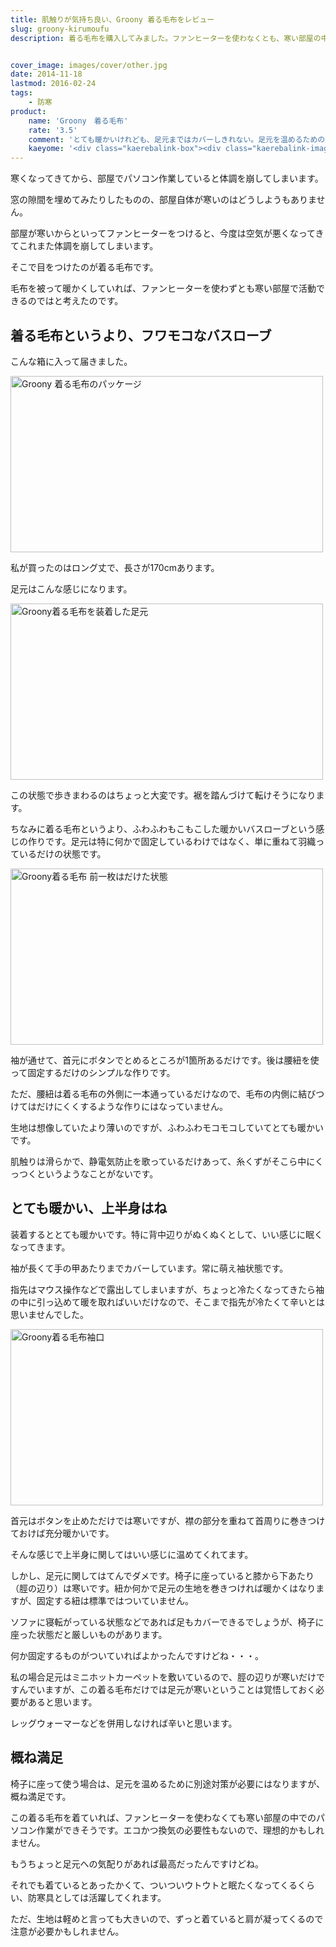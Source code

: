 ```yaml
---
title: 肌触りが気持ち良い、Groony 着る毛布をレビュー
slug: groony-kirumoufu
description: 着る毛布を購入してみました。ファンヒーターを使わなくとも、寒い部屋の中で活動できていいです。特に上半身が暖かく、暖房なしでも快適に過ごせました。ただ、足元がカバーしきれないので、別途対策が必要だなと感じます。


cover_image: images/cover/other.jpg
date: 2014-11-18
lastmod: 2016-02-24
tags: 
    - 防寒
product:
    name: 'Groony　着る毛布'
    rate: '3.5'
    comment: 'とても暖かいけれども、足元まではカバーしきれない。足元を温めるための対策が別途必要。'
    kaeyome: '<div class="kaerebalink-box"><div class="kaerebalink-image"><a href="http://www.amazon.co.jp/exec/obidos/ASIN/B00N9Q80ZY/illusionspace-22/ref=nosim/" rel="nofollow" target="_blank"><img src="http://ecx.images-amazon.com/images/I/51We8OSdlKL._SL160_.jpg" style="border: none;" /></a></div><div class="kaerebalink-info"><div class="kaerebalink-name"><a href="http://www.amazon.co.jp/exec/obidos/ASIN/B00N9Q80ZY/illusionspace-22/ref=nosim/" rel="nofollow" target="_blank">グルーニー Groony 着る毛布 2014年モデル 洗える 男女兼用 フリーサイズ ロング丈 ブラックチェック</a><div class="kaerebalink-powered-date">posted with <a href="http://kaereba.com" rel="nofollow" target="_blank">カエレバ</a></div></div><div class="kaerebalink-detail"> VEGA CORPORATION     </div><div class="kaerebalink-link1"><div class="shoplinkamazon"><a href="http://www.amazon.co.jp/gp/search?keywords=Groony%20%92%85%82%E9%96%D1%95z&__mk_ja_JP=%83J%83%5E%83J%83i&tag=illusionspace-22" rel="nofollow" target="_blank" title="アマゾン" >Amazon</a></div><div class="shoplinkrakuten"><a href="http://hb.afl.rakuten.co.jp/hgc/0e95387f.f2aef20d.0e953880.25e412bd/?pc=http%3A%2F%2Fsearch.rakuten.co.jp%2Fsearch%2Fmall%2FGroony%2520%25E7%259D%2580%25E3%2582%258B%25E6%25AF%259B%25E5%25B8%2583%2F-%2Ff.1-p.1-s.1-sf.0-st.A-v.2%3Fx%3D0%26scid%3Daf_ich_link_urltxt%26m%3Dhttp%3A%2F%2Fm.rakuten.co.jp%2F" rel="nofollow" target="_blank" title="楽天市場" >楽天市場</a></div></div></div><div class="booklink-footer" style="clear: left"></div></div>'
---
```


寒くなってきてから、部屋でパソコン作業していると体調を崩してしまいます。

窓の隙間を埋めてみたりしたものの、部屋自体が寒いのはどうしようもありません。

部屋が寒いからといってファンヒーターをつけると、今度は空気が悪くなってきてこれまた体調を崩してしまいます。

そこで目をつけたのが着る毛布です。

毛布を被って暖かくしていれば、ファンヒーターを使わずとも寒い部屋で活動できるのではと考えたのです。


## 着る毛布というより、フワモコなバスローブ


こんな箱に入って届きました。

<img src="https://wantit.gcreate.jp/wp-content/uploads/2014/11/fdf5dbe2e263f4da2232106b38e2f05b.jpg" alt="Groony 着る毛布のパッケージ" title="Groony 着る毛布のパッケージ.jpg" width="500" height="282" />

私が買ったのはロング丈で、長さが170cmあります。

足元はこんな感じになります。

<img src="https://wantit.gcreate.jp/wp-content/uploads/2014/11/0610fe398f2fec396e519bc812783e11.jpg" alt="Groony着る毛布を装着した足元" title="Groony着る毛布を装着した足元.jpg" width="500" height="282" />

この状態で歩きまわるのはちょっと大変です。裾を踏んづけて転けそうになります。

ちなみに着る毛布というより、ふわふわもこもこした暖かいバスローブという感じの作りです。足元は特に何かで固定しているわけではなく、単に重ねて羽織っているだけの状態です。

<img src="https://wantit.gcreate.jp/wp-content/uploads/2014/11/f964c601684644dfbae65c93094052ab.jpg" alt="Groony着る毛布 前一枚はだけた状態" title="Groony着る毛布 前一枚はだけた状態.jpg" width="500" height="282" />

袖が通せて、首元にボタンでとめるところが1箇所あるだけです。後は腰紐を使って固定するだけのシンプルな作りです。

ただ、腰紐は着る毛布の外側に一本通っているだけなので、毛布の内側に結びつけてはだけにくくするような作りにはなっていません。

生地は想像していたより薄いのですが、ふわふわモコモコしていてとても暖かいです。

肌触りは滑らかで、静電気防止を歌っているだけあって、糸くずがそこら中にくっつくというようなことがないです。


## とても暖かい、上半身はね


装着するととても暖かいです。特に背中辺りがぬくぬくとして、いい感じに眠くなってきます。

袖が長くて手の甲あたりまでカバーしています。常に萌え袖状態です。

指先はマウス操作などで露出してしまいますが、ちょっと冷たくなってきたら袖の中に引っ込めて暖を取ればいいだけなので、そこまで指先が冷たくて辛いとは思いませんでした。

<img src="https://wantit.gcreate.jp/wp-content/uploads/2014/11/994f81fa00ee014a0f7d32151b34445b.jpg" alt="Groony着る毛布袖口" title="Groony着る毛布袖口.jpg" width="500" height="282" />

首元はボタンを止めただけでは寒いですが、襟の部分を重ねて首周りに巻きつけておけば充分暖かいです。

そんな感じで上半身に関してはいい感じに温めてくれてます。

しかし、足元に関してはてんでダメです。椅子に座っていると膝から下あたり（脛の辺り）は寒いです。紐か何かで足元の生地を巻きつければ暖かくはなりますが、固定する紐は標準ではついていません。

ソファに寝転がっている状態などであれば足もカバーできるでしょうが、椅子に座った状態だと厳しいものがあります。

何か固定するものがついていればよかったんですけどね・・・。

私の場合足元はミニホットカーペットを敷いているので、脛の辺りが寒いだけですんでいますが、この着る毛布だけでは足元が寒いということは覚悟しておく必要があると思います。

レッグウォーマーなどを併用しなければ辛いと思います。


## 概ね満足


椅子に座って使う場合は、足元を温めるために別途対策が必要にはなりますが、概ね満足です。

この着る毛布を着ていれば、ファンヒーターを使わなくても寒い部屋の中でのパソコン作業ができそうです。エコかつ換気の必要性もないので、理想的かもしれません。

もうちょっと足元への気配りがあれば最高だったんですけどね。

それでも着ているとあったかくて、ついついウトウトと眠たくなってくるくらい、防寒具としては活躍してくれます。

ただ、生地は軽めと言っても大きいので、ずっと着ていると肩が凝ってくるので注意が必要かもしれません。


  